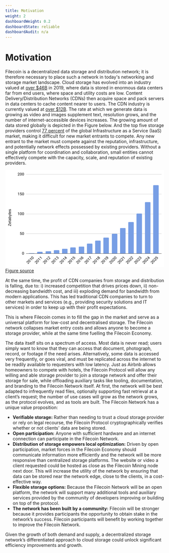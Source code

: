 ```yaml
---
title: Motivation
weight: 2
dashboardWeight: 0.2
dashboardState: reliable
dashboardAudit: n/a
---
```


# Motivation

Filecoin is a decentralized data storage and distribution network; it is therefore necessary to place such a network in today's networking and storage market landscape. Cloud storage has evolved into an industry valued at [over $46B](https://www.alliedmarketresearch.com/cloud-storage-market) in 2019, where data is stored in enormous data centers far from end users, where space and utility costs are low. Content Delivery/Distribution Networks (CDNs) then acquire space and pack servers in data centers to cache content nearer to users. The CDN industry is currently valued at [over $12B](https://www.marketsandmarkets.com/PressReleases/cdn.asp). The rate at which we generate data is growing as video and images supplement text, resolution grows, and the number of internet-accessible devices increases. The growing amount of data stored globally is depicted in the Figure below. And the top five storage providers control [77 percent](https://www.gartner.com/en/newsroom/press-releases/2019-07-29-gartner-says-worldwide-iaas-public-cloud-services-market-grew-31point3-percent-in-2018) of the global Infrastructure as a Service (IaaS) market, making it difficult for new market entrants to compete. Any new entrant to the market must compete against the reputation, infrastructure, and potentially network effects possessed by existing providers. Without a single platform for coordination and collaboration, small entities cannot effectively compete with the capacity, scale, and reputation of existing providers.

![Size of the global datasphere by year](data-market.png)
[Figure source](https://www.seagate.com/files/www-content/our-story/trends/files/idc-seagate-dataage-whitepaper.pdf)

At the same time, the profit of CDN companies from storage and distribution is falling, due to: i) increased competition that drives prices down, ii) non-decreasing bandwidth cost, and iii) exploding demand for bandwidth from modern applications. This has led traditional CDN companies to turn to other markets and services (e.g., providing security solutions and IT services) in order to keep up with their profit expectations. 

This is where Filecoin comes in to fill the gap in the market and serve as a universal platform for low-cost and decentralised storage. The Filecoin network collapses market entry costs and allows anyone to become a storage provider, while at the same time fuelling the Filecoin Economy.

The data itself sits on a spectrum of access. Most data is never read; users simply want to know that they can access that document, photograph, record, or footage if the need arises. Alternatively, some data is accessed very frequently, or goes viral, and must be replicated across the internet to be readily available to requesters with low latency. Just as Airbnb allows homeowners to compete with hotels, the Filecoin Protocol will allow any willing and able storage provider to join a storage network and offer their storage for sale, while offloading auxiliary tasks like tooling, documentation, and branding to the Filecoin Network itself. At first, the network will be best adapted to infrequently read files, optionally supporting fast retrieval at a clientʼs request; the number of use cases will grow as the network grows, as the protocol evolves, and as tools are built. The Filecoin Network has a unique value proposition:

- **Verifiable storage:** Rather than needing to trust a cloud storage provider or rely on legal recourse, the Filecoin Protocol cryptographically verifies whether or not clients' data are being stored.
- **Open participation:** Anyone with sufficient hardware and an internet connection can participate in the Filecoin Network.
- **Distribution of storage empowers local optimization:** Driven by open participation, market forces in the Filecoin Economy should communicate information more efficiently and the network will be more responsive than centralized storage platforms. The website or video a client requested could be hosted as close as the Filecoin Mining node next door. This will increase the utility of the network by ensuring that data can be stored near the network edge, close to the clients, in a cost-effective way.
- **Flexible storage options:** Because the Filecoin Network will be an open platform, the network will support many additional tools and auxiliary services provided by the community of developers improving or building on top of the protocol.
- **The network has been built by a community:** Filecoin will be stronger because it provides participants the opportunity to obtain stake in the networkʼs success. Filecoin participants will benefit by working together to improve the Filecoin Network.

Given the growth of both demand and supply, a decentralized storage networkʼs differentiated approach to cloud storage could unlock significant efficiency improvements and growth.
